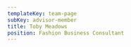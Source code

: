 ```yaml
---
templateKey: team-page
subKey: advisor-member
title: Toby Meadows
position: Fashion Business Consultant
---
```

